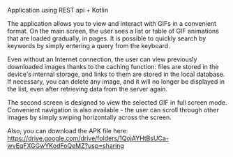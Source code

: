 Application using REST api + Kotlin

The application allows you to view and interact with GIFs in a convenient format. On the main screen, the user sees a list or table of GIF animations that are loaded gradually, in pages. It is possible to quickly search by keywords by simply entering a query from the keyboard.

Even without an Internet connection, the user can view previously downloaded images thanks to the caching function: files are stored in the device's internal storage, and links to them are stored in the local database. If necessary, you can delete any image, and it will no longer be displayed in the list, even after retrieving data from the server again.

The second screen is designed to view the selected GIF in full screen mode. Convenient navigation is also available - the user can scroll through other images by simply swiping horizontally across the screen.

Also, you can download the APK file here:
https://drive.google.com/drive/folders/1QojAYHtBsUCa-wvEqFXGGwYKodFoQeMZ?usp=sharing
